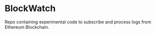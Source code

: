 # BlockWatch
Repo containing experimental code to subscribe and process logs from Ethereum Blockchain.
